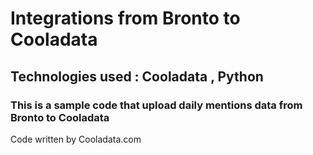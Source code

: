 # Integrations from Bronto to Cooladata

## Technologies used :  Cooladata , Python
                     
### This is a sample code that upload daily mentions data from Bronto to Cooladata 

Code written by Cooladata.com  
